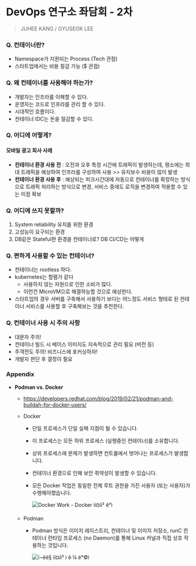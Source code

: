 # DevOps 연구소 좌담회 - 2차
> JUHEE KANG / GYUSEOK LEE

### Q. 컨테이너란?

- Namespace가 지원되는 Process (Tech 관점)
- 스타트업에서는 비용 절감 가능 ($ 관점)



### Q. 왜 컨테이너를 사용해야 하는가?

- 개발자는 인프라를 이해할 수 있다.
- 운영자는 코드로 인프라를 관리 할 수 있다.
- 시대적인 흐름이다.
- 컨테이너 IDC는 돈을 절감할 수 있다.



### Q. 어디에 어떻게?

#### 모바일 광고 회사 사례

- **컨테이너 환경 사용 전** : 오전과 오후 특정 시간에 트래픽이 발생하는데, 평소에는 최대 트래픽을 예상하여 인프라를 구성하여 사용 >> 유지보수 비용이 많이 발생
- **컨테이너 환경 사용 후** : 예상되는 피크시간대에 자동으로 컨테이너를 확장하는 방식으로 트래픽 처리하는 방식으로 변경, 서비스 중에도 로직을 변경하여 적용할 수 있는 이점 확보



### Q. 어디에 쓰지 못할까?

1. System reliability 유지를 위한 환경
2. 고성능이 요구되는 환경
3. DB같은 Stateful한 환경을 컨테이너로? DB CI/CD는 어떻게



### Q. 편하게 사용할 수 있는 컨테이너?

- 컨테이너는 rootless 하다.
- kubernetes는 할렘가 같다
  - 사용하지 않는 자원으로 인한 소비가 많다.
  - 이런건 MicroVM으로 해결하능할 것으로 예상한다.
- 스타트업의 경우 서버를 구축해서 사용하기 보다는 어느정도 서비스 형태로 된 컨테이너 서비스를 사용할 후 구축해보는 것을 추천한다.



### Q. 컨테이너 사용 시 주의 사항

- 대문자 주의!
- 컨테이너 빌드 시 베이스 이미지도 지속적으로 관리 필요 (버전 등)
- 주객전도 주의! 비즈니스에 포커싱하자!
- 개발자 판단 후 결정이 필요



### Appendix

- **Podman vs. Docker**

  - <https://developers.redhat.com/blog/2019/02/21/podman-and-buildah-for-docker-users/>

  - Docker

    - 단일 프로세스가 단일 실패 지점이 될 수 있습니다.

    - 이 프로세스는 모든 하위 프로세스 (실행중인 컨테이너)를 소유합니다.

    - 상위 프로세스에 문제가 발생하면 컨트롤에서 벗어나는 프로세스가 발생합니다.

    - 컨테이너 환경으로 인해 보안 취약성이 발생할 수 있습니다.

    - 모든 Docker 작업은 동일한 전체 루트 권한을 가진 사용자 (또는 사용자)가 수행해야했습니다.

      ![Docker Work - Docker ìí¤íì² ê°ì](https://developers.redhat.com/blog/wp-content/uploads/2019/02/fig1.png)

  - Podman

    - Podman 방식은 이미지 레지스트리, 컨테이너 및 이미지 저장소, runC 컨테이너 런타임 프로세스 (no Daemon)를 통해 Linux 커널과 직접 상호 작용하는 것입니다.

      ![í¬ëë§ ìí¤íì² ì ê·¼ ë°©ì](https://developers.redhat.com/blog/wp-content/uploads/2019/02/fig2.png)
